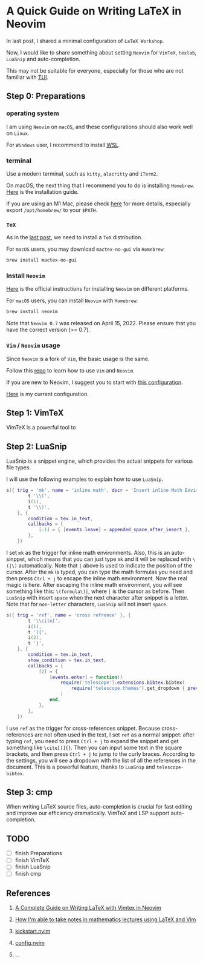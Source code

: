 # A Quick Guide on Writing LaTeX in Neovim


In last post, I shared a minimal configuration of `LaTeX Workshop`.

<!--more-->

Now, I would like to share something about setting `Neovim` for
`VimTeX`, `texlab`, `LuaSnip` and auto-completion.

This may not be suitable for everyone, especially for those who are not familiar with [TUI](https://en.wikipedia.org/wiki/Text-based_user_interface).

## Step 0: Preparations

### operating system

I am using `Neovim` on `macOS`, and these configurations should also work well on `Linux`.

For `Windows` user, I recommend to install [WSL](https://doi.org/10.1070/IM8983).

### terminal

Use a modern terminal, such as `kitty`, `alacritty` and `iTerm2`.

On macOS, the next thing that I recommend you to do is installing `Homebrew`.
[Here](https://brew.sh) is the installation guide.

If you are using an M1 Mac,
please check [here](https://mac.install.guide/homebrew/index.html) for more details,
especially export `/opt/homebrew/` to your `$PATH`.

### `TeX`

As in the [last post](https://mathjiajia.github.io/vscode-and-latex/), we need to install a `TeX` distribution.

For `macOS` users, you may download `mactex-no-gui` via `Homebrew`:

```sh
brew install mactex-no-gui
```

### Install `Neovim`

[Here](https://github.com/neovim/neovim/wiki/Installing-Neovim) is the official instructions for installing `Neovim` on different platforms.

For `macOS` users, you can install `Neovim` with `Homebrew`:

```sh
brew install neovim
```

Note that `Neovim 0.7` was released on April 15, 2022.
Please ensure that you have the correct version (>= 0.7).

### `Vim` / `Neovim` usage

Since `Neovim` is a fork of `Vim`, the basic usage is the same.

Follow this [repo](https://github.com/iggredible/Learn-Vim) to learn how to use `Vim` and `Neovim`.

If you are new to Neovim, I suggest you to start with [this configuration](https://github.com/nvim-lua/kickstart.nvim.git).

[Here](https://github.com/mathjiajia/config.nvim) is my current configuration.

## Step 1: VimTeX

VimTeX is a powerful tool to

## Step 2: LuaSnip

LuaSnip is a snippet engine, which provides the actual snippets
for various file types.

I will use the following examples to explain how to use `LuaSnip`.

```lua
s({ trig = 'mk', name = 'inline math', dscr = 'Insert inline Math Environment.' }, {
        t '\\(',
        i(1),
        t '\\)',
    }, {
        condition = tex.in_text,
        callbacks = {
            [-1] = { [events.leave] = appended_space_after_insert },
        },
    })
```

I set `mk` as the trigger for inline math environments.
Also, this is an auto-sinppet, which means that you can just type `mk` and it will be replaced with `\(|\)` automatically.
Note that `|` above is used to indicate the position of the cursor.
After the `mk` is typed, you can type the math formulas you need and then press `Ctrl + j` to escape the inline math environment.
Now the real magic is here.
After escaping the inline math environment, you will see something like this: `\(formula\)|`, where `|` is the cursor as before.
Then `LusSnip` with insert `space` when the next character after snippet is a letter.
Note that for `non-letter` characters, `LusSnip` will not insert `space`.

```lua
s({ trig = 'ref', name = 'cross refrence' }, {
        t '\\cite[',
        i(1),
        t ']{',
        i(2),
        t '}',
    }, {
        condition = tex.in_text,
        show_condition = tex.in_text,
        callbacks = {
            [2] = {
                [events.enter] = function()
                    require('telescope').extensions.bibtex.bibtex(
                        require('telescope.themes').get_dropdown { previewer = false }
                    )
                end,
            },
        },
    })
```

I use `ref` as the trigger for cross-references snippet.
Because cross-references are not often used in the text, I set `ref` as a normal snippet:
after typing `ref`, you need to press `Ctrl + j` to expand the snippet and get something like `\cite[|]{}`.
Then you can input some text in the square brackets, and then press `Ctrl + j` to jump to the curly braces.
According to the settings, you will see a dropdown with the list of all the references in the document.
This is a powerful feature, thanks to `LuaSnip` and `telescope-bibtex`.

## Step 3: cmp

When writing LaTeX source files, auto-completion is crucial for fast editing
and improve our efficiency dramatically.
VimTeX and LSP support auto-completion.

## TODO

- [ ] finish Preparations
- [ ] finish VimTeX
- [ ] finish LuaSnip
- [ ] finish cmp

## References

1. [A Complete Guide on Writing LaTeX with Vimtex in Neovim](https://jdhao.github.io/2019/03/26/nvim_latex_write_preview/)

1. [How I'm able to take notes in mathematics lectures using LaTeX and Vim](https://castel.dev/post/lecture-notes-1/)

1. [kickstart.nvim](https://github.com/nvim-lua/kickstart.nvim.git)

1. [config.nvim](https://github.com/mathjiajia/config.nvim)

1. ...

